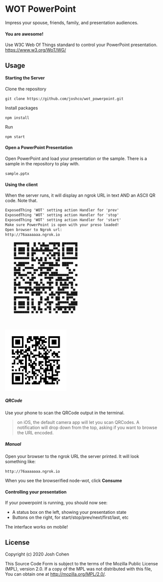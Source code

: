 
WOT PowerPoint
=========
Impress your spouse, friends, family, and presentation audiences.  

#### You are awesome!

Use W3C Web Of Things standard to control your PowerPoint presentation. 
https://www.w3.org/WoT/WG/

Usage
-----

#### Starting the Server

Clone the repository

`git clone https://github.com/joshco/wot_powerpoint.git`

Install packages

`npm install`

Run

`npm start`

#### Open a PowerPoint Presentation
Open PowerPoint and load your presentation or the sample.
There is a sample in the repository to play with.

`sample.pptx`

#### Using the client
When the server runs, it will display an ngrok URL in text AND an ASCII QR code. Note that.

```
ExposedThing 'WOT' setting action Handler for 'prev'
ExposedThing 'WOT' setting action Handler for 'stop'
ExposedThing 'WOT' setting action Handler for 'start'
Make sure PowerPoint is open with your preso loaded!
Open browser to Ngrok url:
http://76aaaaaaa.ngrok.io
                                     
    █▀▀▀▀▀█  █ ▀▄█▄▄▀▀█▀█ █▀▀▀▀▀█    
    █ ███ █ █▄█▄█▄██▄▄▀▀▄ █ ███ █    
    █ ▀▀▀ █ █▀   ▀ ▄▀▄█▀█ █ ▀▀▀ █    
    ▀▀▀▀▀▀▀ █▄▀▄█ █ ▀ ▀▄█ ▀▀▀▀▀▀▀    
    ▀▄███▀▀ ▄  ▀▄█▀▀██▄█▄ ███▀▀ ▄    
    █▄█ ▄▀▀▀▀▄▄▀█▀▀██▀ ▄    ▀▄ ▄     
    █▀█▄▄▄▀▀▄▀ ▄█▀█▀▄███▄▄▄▄▄▀▀ ▄    
    ▄▀ ▀▄ ▀▄█▀  ▄ ▀▀█▀ ▄██▄▄█▀▀▄     
    █▄█  ▀▀█ ▀█▄▀▄ ▀█▀ █ █▄█▄▀█ ▄    
    █ ▀▀▀█▀█▄▀██▀█▀▀█▀  █▄█▀▀ ▀▄     
    ▀ ▀▀ ▀▀ █▀██▀ ▀ ▄█▄▀█▀▀▀█▄███    
    █▀▀▀▀▀█ ▄   █ ▄█ ▀ ██ ▀ █▀▀▄     
    █ ███ █ █  █▀ ▄▀█▀ ▄█▀▀▀▀▄███    
    █ ▀▀▀ █ ▀█ █▄ ▄▀█ ▄▀██▀█▀█▀█     
    ▀▀▀▀▀▀▀ ▀ ▀ ▀   ▀  ▀  ▀▀▀ ▀      
                                     
                                     
```
![ddd](public/images/wot_ppt.png)

##### QRCode

Use your phone to scan the QRCode output in the terminal.  
> on iOS, the default camera app will let you scan QRCodes.  A notification will drop down from the top, asking if you want to browse the URL encoded.


##### Manual

Open your browser to the ngrok URL the server printed.  It will look something like:
 
`http://76aaaaaaa.ngrok.io`

When you see the browserified node-wot, click __Consume__

#### Controlling your presentation
If your powerpoint is running, you should now see:
* A status box on the left, showing your presentation state
* Buttons on the right, for start/stop/prev/next/first/last, etc

The interface works on mobile!


License
-------

Copyright (c) 2020 Josh Cohen

This Source Code Form is subject to the terms of the Mozilla Public
License (MPL), version 2.0. If a copy of the MPL was not distributed
with this file, You can obtain one at http://mozilla.org/MPL/2.0/.

